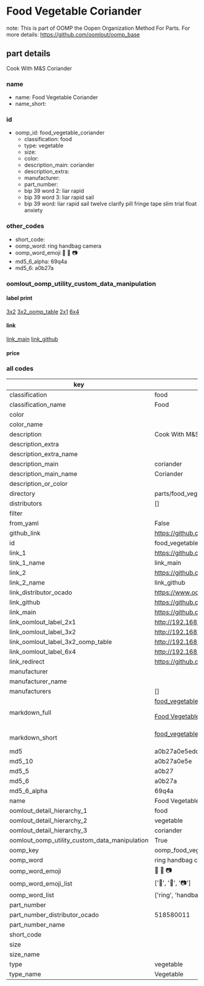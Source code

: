 # Food Vegetable Coriander  

note: This is part of OOMP the Oopen Organization Method For Parts. For more details: https://github.com/oomlout/oomp_base

##  part details
  



Cook With M&S Coriander



### name
* name: Food Vegetable Coriander
* name_short: 
### id
* oomp_id: food_vegetable_coriander
  * classification: food
  * type: vegetable
  * size: 
  * color: 
  * description_main: coriander
  * description_extra: 
  * manufacturer: 
  * part_number: 
  * bip 39 word 2: liar rapid
  * bip 39 word 3: liar rapid sail
  * bip 39 word: liar rapid sail twelve clarify pill fringe tape slim trial float anxiety

### other_codes
* short_code: 
* oomp_word: ring handbag camera
* oomp_word_emoji :ring: :handbag: :camera:
* md5_6_alpha: 69q4a
* md5_6: a0b27a






### oomlout_oomp_utility_custom_data_manipulation
#### label print
[3x2](http://192.168.1.245:1112/?label=oomp%2069q4a)
[3x2_oomp_table](http://192.168.1.108:1112/?label=oomp%2069q4a)
[2x1](http://192.168.1.242:1112/?label=oomp%2069q4a)
[6x4](http://192.168.1.55:1112/?label=oomp%2069q4a)    

#### link

[link_main](https://github.com/oomlout/oomlout_oomp_version_1_messy/tree/main/parts/food_vegetable_coriander) [link_github](https://github.com/oomlout/oomlout_oomp_version_1_messy/tree/main/parts/food_vegetable_coriander)                             

#### price







### all codes 
| key | value |  
| --- | --- |  
| classification | food |  
| classification_name | Food |  
| color |  |  
| color_name |  |  
| description | Cook With M&S Coriander |  
| description_extra |  |  
| description_extra_name |  |  
| description_main | coriander |  
| description_main_name | Coriander |  
| description_or_color |   |  
| directory | parts/food_vegetable_coriander |  
| distributors | [] |  
| filter |  |  
| from_yaml | False |  
| github_link | https://github.com/oomlout/oomlout_oomp_part_src/tree/main/parts/food_vegetable_coriander |  
| id | food_vegetable_coriander |  
| link_1 | https://github.com/oomlout/oomlout_oomp_version_1_messy/tree/main/parts/food_vegetable_coriander |  
| link_1_name | link_main |  
| link_2 | https://github.com/oomlout/oomlout_oomp_version_1_messy/tree/main/parts/food_vegetable_coriander |  
| link_2_name | link_github |  
| link_distributor_ocado | https://www.ocado.com/search?entry=518580011 |  
| link_github | https://github.com/oomlout/oomlout_oomp_version_1_messy/tree/main/parts/food_vegetable_coriander |  
| link_main | https://github.com/oomlout/oomlout_oomp_version_1_messy/tree/main/parts/food_vegetable_coriander |  
| link_oomlout_label_2x1 | http://192.168.1.242:1112/?label=oomp%2069q4a |  
| link_oomlout_label_3x2 | http://192.168.1.245:1112/?label=oomp%2069q4a |  
| link_oomlout_label_3x2_oomp_table | http://192.168.1.108:1112/?label=oomp%2069q4a |  
| link_oomlout_label_6x4 | http://192.168.1.55:1112/?label=oomp%2069q4a |  
| link_redirect | https://github.com/oomlout/oomlout_oomp_version_1_messy/tree/main/parts/food_vegetable_coriander |  
| manufacturer |  |  
| manufacturer_name |  |  
| manufacturers | [] |  
| markdown_full | [food_vegetable_coriander](none)<br>[](none)<br>[Food Vegetable Coriander](none)<br><br> |  
| markdown_short | [food_vegetable_coriander](none)<br><br> |  
| md5 | a0b27a0e5eddcba29314feb17c6c7c06 |  
| md5_10 | a0b27a0e5e |  
| md5_5 | a0b27 |  
| md5_6 | a0b27a |  
| md5_6_alpha | 69q4a |  
| name | Food Vegetable Coriander |  
| oomlout_detail_hierarchy_1 | food |  
| oomlout_detail_hierarchy_2 | vegetable |  
| oomlout_detail_hierarchy_3 | coriander |  
| oomlout_oomp_utility_custom_data_manipulation | True |  
| oomp_key | oomp_food_vegetable_coriander |  
| oomp_word | ring handbag camera |  
| oomp_word_emoji | :ring: :handbag: :camera: |  
| oomp_word_emoji_list | [':ring:', ':handbag:', ':camera:'] |  
| oomp_word_list | ['ring', 'handbag', 'camera'] |  
| part_number |  |  
| part_number_distributor_ocado | 518580011 |  
| part_number_name |  |  
| short_code |  |  
| size |  |  
| size_name |  |  
| type | vegetable |  
| type_name | Vegetable |  

